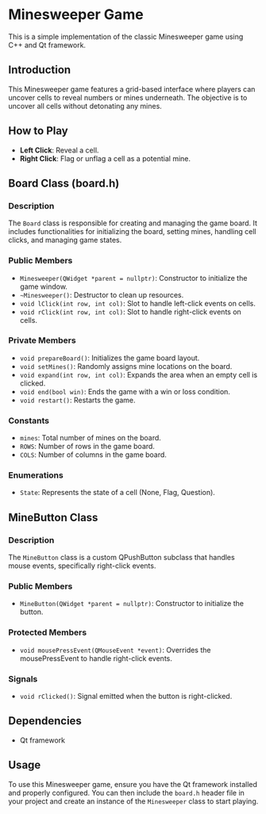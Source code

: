 # Minesweeper Game

This is a simple implementation of the classic Minesweeper game using C++ and Qt framework.

## Introduction

This Minesweeper game features a grid-based interface where players can uncover cells to reveal numbers or mines underneath. The objective is to uncover all cells without detonating any mines.

## How to Play

- **Left Click**: Reveal a cell.
- **Right Click**: Flag or unflag a cell as a potential mine.

## Board Class (board.h)

### Description

The `Board` class is responsible for creating and managing the game board. It includes functionalities for initializing the board, setting mines, handling cell clicks, and managing game states.

### Public Members

- `Minesweeper(QWidget *parent = nullptr)`: Constructor to initialize the game window.
- `~Minesweeper()`: Destructor to clean up resources.
- `void lClick(int row, int col)`: Slot to handle left-click events on cells.
- `void rClick(int row, int col)`: Slot to handle right-click events on cells.

### Private Members

- `void prepareBoard()`: Initializes the game board layout.
- `void setMines()`: Randomly assigns mine locations on the board.
- `void expand(int row, int col)`: Expands the area when an empty cell is clicked.
- `void end(bool win)`: Ends the game with a win or loss condition.
- `void restart()`: Restarts the game.

### Constants

- `mines`: Total number of mines on the board.
- `ROWS`: Number of rows in the game board.
- `COLS`: Number of columns in the game board.

### Enumerations

- `State`: Represents the state of a cell (None, Flag, Question).

## MineButton Class

### Description

The `MineButton` class is a custom QPushButton subclass that handles mouse events, specifically right-click events.

### Public Members

- `MineButton(QWidget *parent = nullptr)`: Constructor to initialize the button.

### Protected Members

- `void mousePressEvent(QMouseEvent *event)`: Overrides the mousePressEvent to handle right-click events.

### Signals

- `void rClicked()`: Signal emitted when the button is right-clicked.

## Dependencies

- Qt framework

## Usage

To use this Minesweeper game, ensure you have the Qt framework installed and properly configured. You can then include the `board.h` header file in your project and create an instance of the `Minesweeper` class to start playing.

